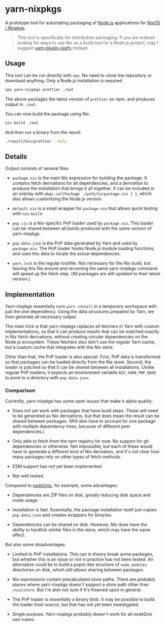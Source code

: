 # yarn-nixpkgs

A prototype tool for automating packaging of [Node.js] applications for [NixOS
/ Nixpkgs].

> This tool is specifically for distribution packaging. If you are instead
> looking for ways to use Nix as a build tool for a Node.js project, may I
> suggest [yarn-plugin-nixify] instead.

[node.js]: https://nodejs.org/
[nixos / nixpkgs]: https://nixos.org
[yarn-plugin-nixify]: https://github.com/stephank/yarn-plugin-nixify

## Usage

This tool can be run directly with `npx`. No need to clone the repository or
download anything. Only a Node.js installation is required.

```bash
npx yarn-nixpkgs prettier ./out
```

The above packages the latest version of `prettier` on npm, and produces output
in `./out`.

You can now build the package using Nix.

```bash
nix-build ./out
```

And then run a binary from the result:

```bash
./result/bin/prettier --help
```

## Details

Output consists of several files:

- `package.nix` is the main Nix expression for building the package. It
  contains fetch derivations for all dependencies, and a derivation to produce
  the installation that brings it all together. It can be included in an
  overlay with `pkgs.callPackage ./path/to/package.nix { }`, which also allows
  customizing the Node.js version.

- `default.nix` is a small wrapper for `package.nix` that allows quick testing
  with `nix-build`.

- `pnp.cjs` is a Nix-specific PnP loader used by `package.nix`. This loader can
  be shared between all builds produced with the _same version_ of
  yarn-nixpkgs.

- `pnp.data.json` is the PnP data generated by Yarn and used by `package.nix`.
  The PnP loader hooks Node.js module loading functions, and uses this data to
  locate the actual dependencies.

- `yarn.lock` is the regular lockfile. Not necessary for the Nix build, but
  leaving this file around and rerunning the same yarn-nixpkgs command will
  speed up the fetch step. (All packages are still updated to their latest
  version.)

## Implementation

Yarn-nixpkgs essentially runs `yarn install` in a temporary workspace with just
the one dependency. Using the data structures prepared by Yarn, we then
generate all necessary output.

The main trick is that yarn-nixpkgs replaces all fetchers in Yarn with custom
implementations, so that it can produce results that can be matched exactly in
Nix fetch derivations, without creating circular dependencies on the Node.js
ecosystem. These fetchers also don't use the regular Yarn cache, but a custom
cache that integrates with the Nix store.

Other than that, the PnP loader is also special. First, PnP data is transformed
so that packages can be loaded directly from the Nix store. Second, the loader
is patched so that it can be shared between all installations. Unlike regular
PnP loaders, it expects an environment variable `NIX_YARN_PNP_BASE` to point to
a directory with `pnp.data.json`.

### Comparison

Currently, yarn-nixpkgs has some open issues that make it alpha quality:

- Does not yet work with packages that have build steps. These will need to be
  generated as Nix derivations, but that does mean the result can be shared
  between packages. (Will also have to account for one package with multiple
  dependency trees, because of different peer dependencies.)

- Only able to fetch from the npm registry for now. No support for git
  dependencies or otherwise. Not impossible, but each of these would have to
  generate a different kind of Nix derivation, and it's not clear how many
  packages rely on other types of fetch methods.

- ESM support has not yet been implemented.

- Not well tested.

Compared to [node2nix], for example, some advantages:

- Dependencies are ZIP files on disk, greatly reducing disk space and inode
  usage.

- Installation is fast. Essentially, the package installation itself just
  copies `pnp.data.json` and creates wrappers for binaries.

- Dependencies can be shared on disk. However, Nix does have the ability to
  hardlink similar files in the store, which may have the same effect.

But also some disadvantages:

- Limited to PnP installations. This can in theory break some packages, but
  whether this is an issue or not in practice has not been tested. An
  alternative could be to build a pnpm-like structure of `node_modules`
  directories on disk, which still allows sharing between packages.

- Nix expressions contain precalculated store paths. There are probably places
  where yarn-nixpkgs doesn't support a store path other than `/nix/store`. But
  I'm also not sure if it's frowned upon in general.

- The PnP loader is essentially a binary blob. It may be possible to build the
  loader from source, but that has not yet been investigated.

- Single purpose. Yarn-nixpkgs probably doesn't work for all node2nix
  use-cases.

[node2nix]: https://github.com/svanderburg/node2nix
